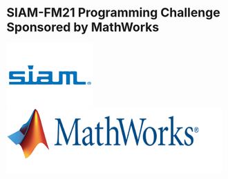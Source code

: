 # SIAM-FM21 Programming Challenge Sponsored by MathWorks


<p float="left">
  <img src="SIAM.png" width="200" height="150"/>
  <img src="MathWorks.png" width="500" height="150" /> 
</p>


